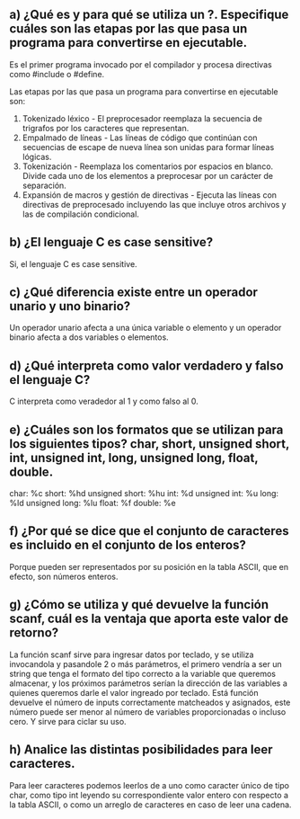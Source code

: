 ## a) ¿Qué es y para qué se utiliza un ?. Especifique cuáles son las etapas por las que pasa un programa para convertirse en ejecutable.

Es el primer programa invocado por el compilador y procesa directivas como #include o #define.

Las etapas por las que pasa un programa para convertirse en ejecutable son:

1. Tokenizado léxico - El preprocesador reemplaza la secuencia de trigrafos por los caracteres que representan.
2. Empalmado de líneas - Las líneas de código que continúan con secuencias de escape de nueva línea son unidas para formar líneas lógicas.
3. Tokenización - Reemplaza los comentarios por espacios en blanco. Divide cada uno de los elementos a preprocesar por un carácter de separación.
4. Expansión de macros y gestión de directivas - Ejecuta las líneas con directivas de preprocesado incluyendo las que incluye otros archivos y las de compilación condicional.

## b) ¿El lenguaje C es case sensitive?

Si, el lenguaje C es case sensitive.

## c) ¿Qué diferencia existe entre un operador unario y uno binario?

Un operador unario afecta a una única variable o elemento y un operador binario afecta a dos variables o elementos.

## d) ¿Qué interpreta como valor verdadero y falso el lenguaje C?

C interpreta como veradedor al 1 y como falso al 0.

## e) ¿Cuáles son los formatos que se utilizan para los siguientes tipos? char, short, unsigned short, int, unsigned int, long, unsigned long, float, double.

char: %c
short: %hd
unsigned short: %hu
int: %d
unsigned int: %u
long: %ld
unsigned long: %lu
float: %f
double: %e

## f) ¿Por qué se dice que el conjunto de caracteres es incluido en el conjunto de los enteros?

Porque pueden ser representados por su posición en la tabla ASCII, que en efecto, son números enteros.

## g) ¿Cómo se utiliza y qué devuelve la función scanf, cuál es la ventaja que aporta este valor de retorno?

La función scanf sirve para ingresar datos por teclado, y se utiliza invocandola y pasandole 2 o más parámetros, el primero vendría a ser un string que tenga el formato del tipo correcto a la variable que queremos almacenar, y los próximos parámetros serían la dirección de las variables a quienes queremos darle el valor ingreado por teclado.
Está función devuelve el número de inputs correctamente matcheados y asignados, este número puede ser menor al número de variables proporcionadas o incluso cero. Y sirve para ciclar su uso.

## h) Analice las distintas posibilidades para leer caracteres.

Para leer caracteres podemos leerlos de a uno como caracter único de tipo char, como tipo int leyendo su correspondiente valor entero con respecto a la tabla ASCII, o como un arreglo de caracteres en caso de leer una cadena.
